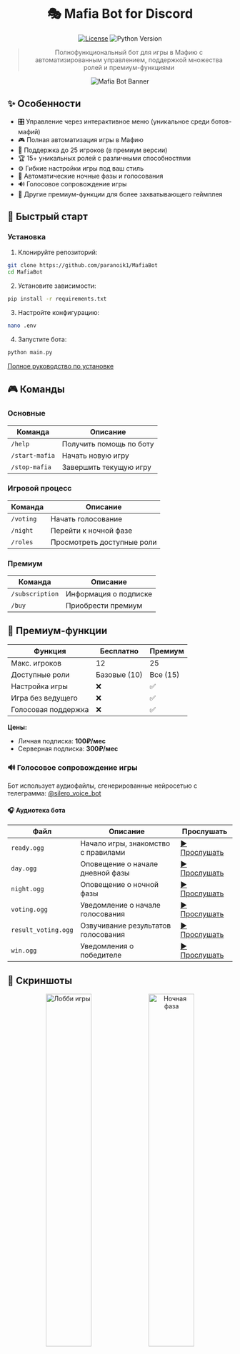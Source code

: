 <div align=center>

# 🎭 Mafia Bot for Discord

[![License](https://img.shields.io/badge/license-MIT-blue.svg)](https://github.com/your-repo/LICENSE)
![Python Version](https://img.shields.io/badge/python-3.12-blue)

> Полнофункциональный бот для игры в Мафию с автоматизированным управлением, поддержкой множества ролей и премиум-функциями

![Mafia Bot Banner](img/banner.png)

</div>

## ✨ Особенности

- 🎛️ Управление через интерактивное меню (уникальное среди ботов-мафий)
- 🎮 Полная автоматизация игры в Мафию
- 👥 Поддержка до 25 игроков (в премиум версии)
- 🏆 15+ уникальных ролей с различными способностями
- ⚙️ Гибкие настройки игры под ваш стиль
- 🌙 Автоматические ночные фазы и голосования
- 🔊 Голосовое сопровождение игры
- 💎 Другие премиум-функции для более захватывающего геймплея

## 🚀 Быстрый старт

### Установка

1. Клонируйте репозиторий:
```bash
git clone https://github.com/paranoik1/MafiaBot
cd MafiaBot
```

2. Установите зависимости:
```bash
pip install -r requirements.txt
```

3. Настройте конфигурацию:
```bash
nano .env
```

4. Запустите бота:
```bash
python main.py
```

[Полное руководство по установке](./DOCS.md)

## 🎮 Команды

### Основные
| Команда | Описание |
|---------|----------|
| `/help` | Получить помощь по боту |
| `/start-mafia` | Начать новую игру |
| `/stop-mafia` | Завершить текущую игру |

### Игровой процесс
| Команда | Описание |
|---------|----------|
| `/voting` | Начать голосование |
| `/night` | Перейти к ночной фазе |
| `/roles` | Просмотреть доступные роли |

### Премиум
| Команда | Описание |
|---------|----------|
| `/subscription` | Информация о подписке |
| `/buy` | Приобрести премиум |

## 💎 Премиум-функции

| Функция | Бесплатно | Премиум |
|---------|----------|---------|
| Макс. игроков | 12 | 25 |
| Доступные роли | Базовые (10) | Все (15) |
| Настройка игры | ❌ | ✅ |
| Игра без ведущего | ❌ | ✅ |
| Голосовая поддержка | ❌ | ✅ |

**Цены:**
- Личная подписка: **100₽/мес**
- Серверная подписка: **300₽/мес**

### 🔊 Голосовое сопровождение игры
Бот использует аудиофайлы, сгенерированные нейросетью с телеграмма: [@silero_voice_bot](https://t.me/silero_voice_bot)
#### 🎧 Аудиотека бота


| Файл | Описание | Прослушать |
|------|----------|------------|
| `ready.ogg` | Начало игры, знакомство с правилами | [▶️ Прослушать](audio/ready.ogg) |
| `day.ogg`   | Оповещение о начале дневной фазы | [▶️ Прослушать](audio/day.ogg) |
| `night.ogg` | Оповещение о ночной фазы | [▶️ Прослушать](audio/night.ogg) |
| `voting.ogg` | Уведомление о начале голосования | [▶️ Прослушать](audio/voting.ogg) |
| `result_voting.ogg` | Озвучивание результатов голосования | [▶️ Прослушать](audio/result_voting.ogg) |
| `win.ogg`   | Уведомления о победителе | [▶️ Прослушать](audio/win.ogg) |



## 📸 Скриншоты

<div align="center">
  <img src="img/start-mafia.png" width="45%" alt="Лобби игры">
  <img src="img/night.png" width="45%" alt="Ночная фаза"> 
  <img src="img/voting.png" width="45%" alt="Голосование">
  <img src="img/end.png" width="45%" alt="Конец игры">
  <img src="img/settings.png" width="80%">
  <img src="img/buy-premium.png" width="80%">
  <img src="img/role.png" width="49%" alt="Роли">
  <img src="img/role1.png" width="49%" alt="Роли">
  <img src="img/role2.png" width="49%" alt="Роли">
  <img src="img/role3.png" width="49%" alt="Роли">


</div>

## 🤝 Участие в разработке

Мы приветствуем вклад в развитие проекта! 

1. Форкните репозиторий
2. Создайте ветку (`git checkout -b feature/AmazingFeature`)
3. Сделайте коммит (`git commit -m 'Add some AmazingFeature'`)
4. Запушьте изменения (`git push origin feature/AmazingFeature`)
5. Откройте Pull Request

## 📜 Лицензия

Этот проект распространяется под лицензией MIT. Подробнее см. в файле [LICENSE](LICENSE).

---

> Сделайте ваши Discord-вечеринки незабываемыми с Mafia Bot! 🎭✨

